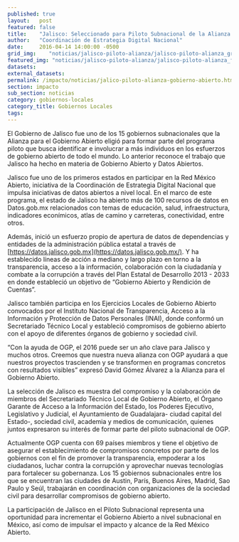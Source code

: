 ```yaml
---
published: true
layout:   post
featured: false
title:    "Jalisco: Seleccionado para Piloto Subnacional de la Alianza para el Gobierno Abierto"
author:   "Coordinación de Estrategia Digital Nacional"
date:     2016-04-14 14:00:00 -0500
grid_img:    "noticias/jalisco-piloto-alianza/jalisco-piloto-alianza_grid.jpg"
featured_img: "noticias/jalisco-piloto-alianza/jalisco-piloto-alianza_featured.jpg"
datasets:
external_datasets:
permalink: /impacto/noticias/jalico-piloto-alianza-gobierno-abierto.html
section: impacto
sub_section: noticias
category: gobiernos-locales
category_title: Gobiernos Locales
tags:
---
```

El Gobierno de Jalisco fue uno de los 15 gobiernos subnacionales que la Alianza para el Gobierno Abierto eligió para formar parte del programa piloto que busca identificar e involucrar a más individuos en los esfuerzos de gobierno abierto de todo el mundo. Lo anterior reconoce el trabajo que Jalisco ha hecho en materia de Gobierno Abierto y Datos Abiertos.

Jalisco fue uno de los primeros estados en participar en la Red México Abierto, iniciativa de la Coordinación de Estrategia Digital Nacional que impulsa iniciativas de datos abiertos a nivel local. En el marco de este programa, el estado de Jalisco ha abierto más de 100 recursos de datos en Datos.gob.mx relacionados con temas de educación, salud, infraestructura, indicadores econímicos, atlas de camino y carreteras, conectividad, entre otros.

Además, inició un esfuerzo propio de apertura de datos de dependencias y entidades de la administración pública estatal a través de [https://datos.jalisco.gob.mx](https://datos.jalisco.gob.mx/). Y ha establecido líneas de acción a mediano y largo plazo en torno a la transparencia, acceso a la información, colaboración con la ciudadanía y combate a la corrupción a través del Plan Estatal de Desarrollo 2013 - 2033 en donde estableció un objetivo de “Gobierno Abierto y Rendición de Cuentas”.

Jalisco también participa en los Ejercicios Locales de Gobierno Abierto convocados por el Instituto Nacional de Transparencia, Acceso a la Información y Protección de Datos Personales (INAI), donde conformó un Secretariado Técnico Local y estableció compromisos de gobierno abierto con el apoyo de diferentes órganos de gobierno y sociedad civil.  

“Con la ayuda de OGP, el 2016 puede ser un año clave para Jalisco y muchos otros. Creemos que nuestra nueva alianza con OGP ayudará a que nuestros proyectos trascienden y se transformen en programas concretos con resultados visibles” expresó David Gómez Álvarez a la Alianza para el Gobierno Abierto.

La selección de Jalisco es muestra del compromiso y la colaboración de miembros del Secretariado Técnico Local de Gobierno Abierto, el Órgano Garante de Acceso a la Información del Estado, los Poderes Ejecutivo, Legislativo y Judicial, el Ayuntamiento de Guadalajara- ciudad capital del Estado-, sociedad civil, academia y medios de comunicación, quienes juntos expresaron su interés de formar parte del piloto subnacional de OGP.

Actualmente OGP cuenta con 69 países miembros y tiene el objetivo de asegurar el establecimiento de compromisos concretos por parte de los gobiernos con el fin de promover la transparencia, empoderar a los ciudadanos, luchar contra la corrupción y aprovechar nuevas tecnologías para fortalecer su gobernanza. Los 15 gobiernos subnacionales entre los que se encuentran las ciudades de Austin, París, Buenos Aires, Madrid, Sao Paulo y Seúl, trabajarán en coordinación con organizaciones de la sociedad civil para desarrollar compromisos de gobierno abierto.

La participación de Jalisco en el Piloto Subnacional representa una oportunidad para  incrementar el Gobierno Abierto a nivel subnacional en México, así como de impulsar el impacto y alcance de la Red México Abierto.
